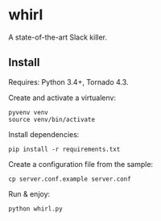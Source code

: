 whirl
=====

A state-of-the-art Slack killer.

Install
-------
Requires: Python 3.4+, Tornado 4.3.

Create and activate a virtualenv:

    pyvenv venv
    source venv/bin/activate

Install dependencies:

    pip install -r requirements.txt

Create a configuration file from the sample:

    cp server.conf.example server.conf

Run & enjoy:

    python whirl.py
